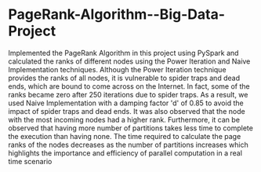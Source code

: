 # PageRank-Algorithm--Big-Data-Project


Implemented the PageRank Algorithm in this project using PySpark and calculated the ranks of different nodes using the Power Iteration and Naive Implementation techniques.
Although the Power Iteration technique provides the ranks of all nodes, it is vulnerable to spider traps and dead ends, which are bound to come across on the Internet. In fact, some of the ranks became zero after 250 iterations due to spider traps. As a result, we used Naive Implementation with a damping factor 'd' of 0.85 to avoid the impact of spider traps and dead ends. 
It was also observed that the node with the most incoming nodes had a higher rank.
Furthermore, it can be observed that having more number of partitions takes less time to complete the execution than having none. 
The time required to calculate the page ranks of the nodes decreases as the number of partitions increases which highlights the importance and efficiency of parallel computation in a real time scenario
